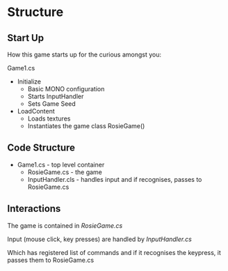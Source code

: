 # Structure

## Start Up

How this game starts up for the curious amongst you:

Game1.cs
 * Initialize
   * Basic MONO configuration
   * Starts InputHandler
   * Sets Game Seed		
 * LoadContent
   * Loads textures
   * Instantiates the game class RosieGame()

## Code Structure

 * Game1.cs - top level container
	* RosieGame.cs - the game
	* InputHandler.cls - handles input and if recognises, passes to RosieGame.cs

## Interactions



The game is contained in *RosieGame.cs*


 Input (mouse click, key presses) are handled by *InputHandler.cs*

 Which has registered list of commands and if it recognises the keypress, it passes them to RosieGame.cs